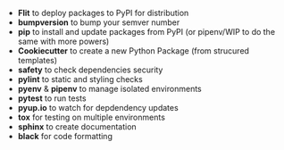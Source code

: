 - **Flit** to deploy packages to PyPI for distribution
- **bumpversion** to bump your semver number
- **pip** to install and update packages from PyPI (or pipenv/WIP to do the same with more powers)
- **Cookiecutter** to create a new Python Package (from strucured templates)
- **safety** to check dependencies security
- **pylint** to static and styling checks
- **pyenv** & **pipenv** to manage isolated environments
- **pytest** to run tests
- **pyup.io** to watch for depdendency updates
- **tox** for testing on multiple environments
- **sphinx** to create documentation
- **black** for code formatting
